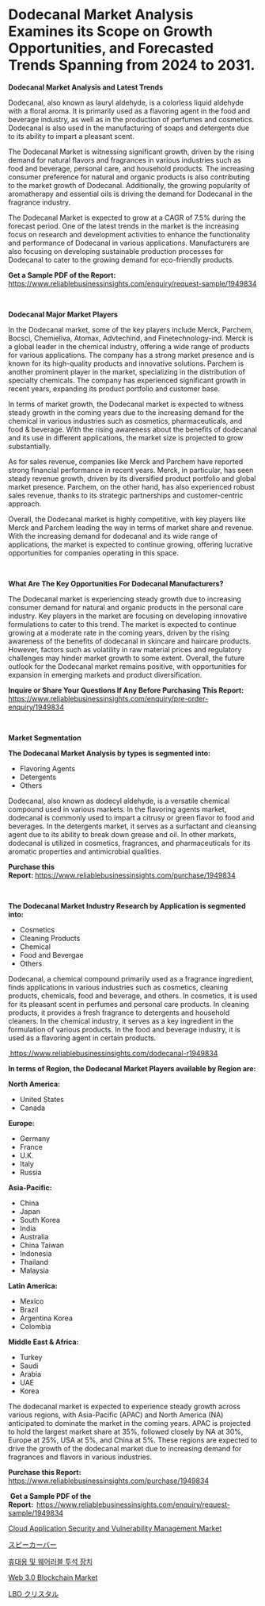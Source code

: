 <p><h1>Dodecanal Market Analysis Examines its Scope on Growth Opportunities, and Forecasted Trends Spanning from 2024 to 2031.</h1></p><p><strong>Dodecanal Market Analysis and Latest Trends</strong></p>
<p><p>Dodecanal, also known as lauryl aldehyde, is a colorless liquid aldehyde with a floral aroma. It is primarily used as a flavoring agent in the food and beverage industry, as well as in the production of perfumes and cosmetics. Dodecanal is also used in the manufacturing of soaps and detergents due to its ability to impart a pleasant scent.</p><p>The Dodecanal Market is witnessing significant growth, driven by the rising demand for natural flavors and fragrances in various industries such as food and beverage, personal care, and household products. The increasing consumer preference for natural and organic products is also contributing to the market growth of Dodecanal. Additionally, the growing popularity of aromatherapy and essential oils is driving the demand for Dodecanal in the fragrance industry.</p><p>The Dodecanal Market is expected to grow at a CAGR of 7.5% during the forecast period. One of the latest trends in the market is the increasing focus on research and development activities to enhance the functionality and performance of Dodecanal in various applications. Manufacturers are also focusing on developing sustainable production processes for Dodecanal to cater to the growing demand for eco-friendly products.</p></p>
<p><strong>Get a Sample PDF of the Report:&nbsp;</strong> <a href="https://www.reliablebusinessinsights.com/enquiry/request-sample/1949834">https://www.reliablebusinessinsights.com/enquiry/request-sample/1949834</a></p>
<p>&nbsp;</p>
<p><strong>Dodecanal Major Market Players</strong></p>
<p><p>In the Dodecanal market, some of the key players include Merck, Parchem, Bocsci, Chemieliva, Atomax, Advtechind, and Finetechnology-ind. Merck is a global leader in the chemical industry, offering a wide range of products for various applications. The company has a strong market presence and is known for its high-quality products and innovative solutions. Parchem is another prominent player in the market, specializing in the distribution of specialty chemicals. The company has experienced significant growth in recent years, expanding its product portfolio and customer base.</p><p>In terms of market growth, the Dodecanal market is expected to witness steady growth in the coming years due to the increasing demand for the chemical in various industries such as cosmetics, pharmaceuticals, and food & beverage. With the rising awareness about the benefits of dodecanal and its use in different applications, the market size is projected to grow substantially.</p><p>As for sales revenue, companies like Merck and Parchem have reported strong financial performance in recent years. Merck, in particular, has seen steady revenue growth, driven by its diversified product portfolio and global market presence. Parchem, on the other hand, has also experienced robust sales revenue, thanks to its strategic partnerships and customer-centric approach.</p><p>Overall, the Dodecanal market is highly competitive, with key players like Merck and Parchem leading the way in terms of market share and revenue. With the increasing demand for dodecanal and its wide range of applications, the market is expected to continue growing, offering lucrative opportunities for companies operating in this space.</p></p>
<p>&nbsp;</p>
<p><strong>What Are The Key Opportunities For Dodecanal Manufacturers?</strong></p>
<p><p>The Dodecanal market is experiencing steady growth due to increasing consumer demand for natural and organic products in the personal care industry. Key players in the market are focusing on developing innovative formulations to cater to this trend. The market is expected to continue growing at a moderate rate in the coming years, driven by the rising awareness of the benefits of dodecanal in skincare and haircare products. However, factors such as volatility in raw material prices and regulatory challenges may hinder market growth to some extent. Overall, the future outlook for the Dodecanal market remains positive, with opportunities for expansion in emerging markets and product diversification.</p></p>
<p><strong>Inquire or Share Your Questions If Any Before Purchasing This Report:</strong> <a href="https://www.reliablebusinessinsights.com/enquiry/pre-order-enquiry/1949834">https://www.reliablebusinessinsights.com/enquiry/pre-order-enquiry/1949834</a></p>
<p>&nbsp;</p>
<p><strong>Market Segmentation</strong></p>
<p><strong>The Dodecanal Market Analysis by types is segmented into:</strong></p>
<p><ul><li>Flavoring Agents</li><li>Detergents</li><li>Others</li></ul></p>
<p><p>Dodecanal, also known as dodecyl aldehyde, is a versatile chemical compound used in various markets. In the flavoring agents market, dodecanal is commonly used to impart a citrusy or green flavor to food and beverages. In the detergents market, it serves as a surfactant and cleansing agent due to its ability to break down grease and oil. In other markets, dodecanal is utilized in cosmetics, fragrances, and pharmaceuticals for its aromatic properties and antimicrobial qualities.</p></p>
<p><strong>Purchase this Report:&nbsp;</strong><a href="https://www.reliablebusinessinsights.com/purchase/1949834">https://www.reliablebusinessinsights.com/purchase/1949834</a></p>
<p>&nbsp;</p>
<p><strong>The Dodecanal Market Industry Research by Application is segmented into:</strong></p>
<p><ul><li>Cosmetics</li><li>Cleaning Products</li><li>Chemical</li><li>Food and Bevergae</li><li>Others</li></ul></p>
<p><p>Dodecanal, a chemical compound primarily used as a fragrance ingredient, finds applications in various industries such as cosmetics, cleaning products, chemicals, food and beverage, and others. In cosmetics, it is used for its pleasant scent in perfumes and personal care products. In cleaning products, it provides a fresh fragrance to detergents and household cleaners. In the chemical industry, it serves as a key ingredient in the formulation of various products. In the food and beverage industry, it is used as a flavoring agent in certain products.</p></p>
<p><a href="https://www.reliablebusinessinsights.com/dodecanal-r1949834">&nbsp;https://www.reliablebusinessinsights.com/dodecanal-r1949834</a></p>
<p><strong>In terms of Region, the Dodecanal Market Players available by Region are:</strong></p>
<p>
    <p> <strong> North America: </strong>
        <ul>
            <li>United States</li>
            <li>Canada</li>
        </ul>
        </p> 
    <p> <strong> Europe: </strong>
        <ul>
            <li>Germany</li>
            <li>France</li>
            <li>U.K.</li>
            <li>Italy</li>
            <li>Russia</li>
        </ul>
        </p> 
    <p> <strong> Asia-Pacific: </strong>
        <ul>
            <li>China</li>
            <li>Japan</li>
            <li>South Korea</li>
            <li>India</li>
            <li>Australia</li>
            <li>China Taiwan</li>
            <li>Indonesia</li>
            <li>Thailand</li>
            <li>Malaysia</li>
        </ul>
        </p> 
    <p> <strong> Latin America: </strong>
        <ul>
            <li>Mexico</li>
            <li>Brazil</li>
            <li>Argentina Korea</li>
            <li>Colombia</li>
        </ul>
        </p> 
    <p> <strong> Middle East & Africa: </strong>
        <ul>
            <li>Turkey</li>
            <li>Saudi</li>
            <li>Arabia</li>
            <li>UAE</li>
            <li>Korea</li>
        </ul>
    </p>
    </p>
<p><p>The dodecanal market is expected to experience steady growth across various regions, with Asia-Pacific (APAC) and North America (NA) anticipated to dominate the market in the coming years. APAC is projected to hold the largest market share at 35%, followed closely by NA at 30%, Europe at 25%, USA at 5%, and China at 5%. These regions are expected to drive the growth of the dodecanal market due to increasing demand for fragrances and flavors in various industries.</p></p>
<p><strong>Purchase this Report: </strong><a href="https://www.reliablebusinessinsights.com/purchase/1949834">https://www.reliablebusinessinsights.com/purchase/1949834</a></p>
<p>&nbsp;<strong>Get a Sample PDF of the Report:&nbsp;&nbsp;</strong><a href="https://www.reliablebusinessinsights.com/enquiry/request-sample/1949834">https://www.reliablebusinessinsights.com/enquiry/request-sample/1949834</a></p>
<p><strong></strong></p>
<p><p><a href="https://github.com/ayamgoreng5458/Market-Research-Report-List-1/blob/main/cloud-application-security-and-vulnerability-management-market.md">Cloud Application Security and Vulnerability Management Market</a></p><p><a href="https://medium.com/@eugenethompson65/%E8%A9%B1%E8%80%85%E3%83%90%E3%83%BC%E5%B8%82%E5%A0%B4%E3%81%AF2031%E5%B9%B4%E3%81%BE%E3%81%A7%E3%81%AE%E5%B8%82%E5%A0%B4%E3%82%B7%E3%82%A7%E3%82%A2-%E3%82%B5%E3%82%A4%E3%82%BA-%E3%81%8A%E3%82%88%E3%81%B3%E4%BA%88%E6%B8%AC%E3%82%92%E9%87%8D%E8%A6%96%E3%81%97%E3%81%A6%E3%81%84%E3%81%BE%E3%81%99-58781285e7a9">スピーカーバー</a></p><p><a href="https://medium.com/@angelitahessel2022/%ED%9C%B4%EB%8C%80%EC%9A%A9%EA%B3%BC-%EC%B0%A9%EC%9A%A9%ED%98%95-%EC%9D%B4%EC%B0%A8%ED%88%AC%EC%84%9D-%EC%9E%A5%EC%B9%98-%EC%8B%9C%EC%9E%A5%EC%9D%80-%EC%8B%9C%EC%9E%A5-%EC%A0%90%EC%9C%A0%EC%9C%A8-%EA%B7%9C%EB%AA%A8-%EB%B0%8F-2031%EB%85%84%EA%B9%8C%EC%A7%80-%EC%98%88%EC%83%81-%EC%98%88%EC%B8%A1%EC%97%90-%EC%B4%88%EC%A0%90%EC%9D%84-%EB%A7%9E%EC%B6%A5%EB%8B%88%EB%8B%A4-f461c5d9e036">휴대용 및 웨어러블 투석 장치</a></p><p><a href="https://github.com/nicholepatriciadoylenwnrjr0/Market-Research-Report-List-3/blob/main/web-30-blockchain-market.md">Web 3.0 Blockchain Market</a></p><p><a href="https://medium.com/@candiceveum_27405/lbo%E3%82%AF%E3%83%AA%E3%82%B9%E3%82%BF%E3%83%AB%E5%B8%82%E5%A0%B4-2031%E5%B9%B4%E3%81%BE%E3%81%A7%E3%81%AE%E3%83%88%E3%83%AC%E3%83%B3%E3%83%89-%E4%BA%88%E6%B8%AC-%E7%AB%B6%E4%BA%89%E5%88%86%E6%9E%90-24a5f4144456">LBO クリスタル</a></p></p>